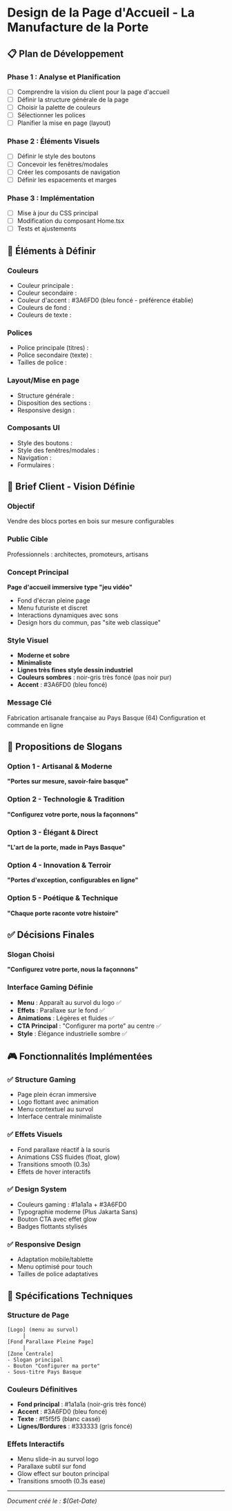 # Design de la Page d'Accueil - La Manufacture de la Porte

## 📋 Plan de Développement

### Phase 1 : Analyse et Planification
- [ ] Comprendre la vision du client pour la page d'accueil
- [ ] Définir la structure générale de la page
- [ ] Choisir la palette de couleurs
- [ ] Sélectionner les polices
- [ ] Planifier la mise en page (layout)

### Phase 2 : Éléments Visuels
- [ ] Définir le style des boutons
- [ ] Concevoir les fenêtres/modales
- [ ] Créer les composants de navigation
- [ ] Définir les espacements et marges

### Phase 3 : Implémentation
- [ ] Mise à jour du CSS principal
- [ ] Modification du composant Home.tsx
- [ ] Tests et ajustements

## 🎨 Éléments à Définir

### Couleurs
- Couleur principale : 
- Couleur secondaire :
- Couleur d'accent : #3A6FD0 (bleu foncé - préférence établie)
- Couleurs de fond :
- Couleurs de texte :

### Polices
- Police principale (titres) :
- Police secondaire (texte) :
- Tailles de police :

### Layout/Mise en page
- Structure générale :
- Disposition des sections :
- Responsive design :

### Composants UI
- Style des boutons :
- Style des fenêtres/modales :
- Navigation :
- Formulaires :

## 🎯 Brief Client - Vision Définie

### Objectif
Vendre des blocs portes en bois sur mesure configurables

### Public Cible
Professionnels : architectes, promoteurs, artisans

### Concept Principal
**Page d'accueil immersive type "jeu vidéo"**
- Fond d'écran pleine page
- Menu futuriste et discret
- Interactions dynamiques avec sons
- Design hors du commun, pas "site web classique"

### Style Visuel
- **Moderne et sobre**
- **Minimaliste**
- **Lignes très fines style dessin industriel**
- **Couleurs sombres** : noir-gris très foncé (pas noir pur)
- **Accent** : #3A6FD0 (bleu foncé)

### Message Clé
Fabrication artisanale française au Pays Basque (64)
Configuration et commande en ligne

## 🎨 Propositions de Slogans

### Option 1 - Artisanal & Moderne
**"Portes sur mesure, savoir-faire basque"**

### Option 2 - Technologie & Tradition  
**"Configurez votre porte, nous la façonnons"**

### Option 3 - Élégant & Direct
**"L'art de la porte, made in Pays Basque"**

### Option 4 - Innovation & Terroir
**"Portes d'exception, configurables en ligne"**

### Option 5 - Poétique & Technique
**"Chaque porte raconte votre histoire"**

## ✅ Décisions Finales

### Slogan Choisi
**"Configurez votre porte, nous la façonnons"**

### Interface Gaming Définie
- **Menu** : Apparaît au survol du logo ✅
- **Effets** : Parallaxe sur le fond ✅
- **Animations** : Légères et fluides ✅
- **CTA Principal** : "Configurer ma porte" au centre ✅
- **Style** : Élégance industrielle sombre ✅

## 🎮 Fonctionnalités Implémentées

### ✅ Structure Gaming
- Page plein écran immersive
- Logo flottant avec animation
- Menu contextuel au survol
- Interface centrale minimaliste

### ✅ Effets Visuels
- Fond parallaxe réactif à la souris
- Animations CSS fluides (float, glow)
- Transitions smooth (0.3s)
- Effets de hover interactifs

### ✅ Design System
- Couleurs gaming : #1a1a1a + #3A6FD0
- Typographie moderne (Plus Jakarta Sans)
- Bouton CTA avec effet glow
- Badges flottants stylisés

### ✅ Responsive Design
- Adaptation mobile/tablette
- Menu optimisé pour touch
- Tailles de police adaptatives

## 🎨 Spécifications Techniques

### Structure de Page
```
[Logo] (menu au survol)
     |
[Fond Parallaxe Pleine Page]
     |
[Zone Centrale]
- Slogan principal
- Bouton "Configurer ma porte"
- Sous-titre Pays Basque
```

### Couleurs Définitives
- **Fond principal** : #1a1a1a (noir-gris très foncé)
- **Accent** : #3A6FD0 (bleu foncé)
- **Texte** : #f5f5f5 (blanc cassé)
- **Lignes/Bordures** : #333333 (gris foncé)

### Effets Interactifs
- Menu slide-in au survol logo
- Parallaxe subtil sur fond
- Glow effect sur bouton principal
- Transitions smooth (0.3s ease)

---
*Document créé le : $(Get-Date)*
